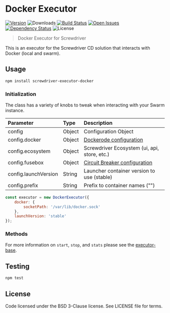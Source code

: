 # Docker Executor
[![Version][npm-image]][npm-url] ![Downloads][downloads-image] [![Build Status][status-image]][status-url] [![Open Issues][issues-image]][issues-url] [![Dependency Status][daviddm-image]][daviddm-url] ![License][license-image]

> Docker Executor for Screwdriver

This is an executor for the Screwdriver CD solution that interacts with Docker (local and swarm).

## Usage

```bash
npm install screwdriver-executor-docker
```

### Initialization

The class has a variety of knobs to tweak when interacting with your Swarm instance.

| Parameter        | Type  |  Description |
| :-------------   | :---- | :-------------|
| config        | Object | Configuration Object |
| config.docker | Object | [Dockerode configuration][dockerode] |
| config.ecosystem | Object | Screwdriver Ecosystem (ui, api, store, etc.) |
| config.fusebox | Object | [Circuit Breaker configuration][circuitbreaker] |
| config.launchVersion | String | Launcher container version to use (stable) |
| config.prefix | String | Prefix to container names ("") |
```js
const executor = new DockerExecutor({
    docker: {
        socketPath: '/var/lib/docker.sock'
    },
    launchVersion: 'stable'
});
```

### Methods

For more information on `start`, `stop`, and `stats` please see the [executor-base].

## Testing

```bash
npm test
```

## License

Code licensed under the BSD 3-Clause license. See LICENSE file for terms.

[npm-image]: https://img.shields.io/npm/v/screwdriver-executor-docker.svg
[npm-url]: https://npmjs.org/package/screwdriver-executor-docker
[downloads-image]: https://img.shields.io/npm/dt/screwdriver-executor-docker.svg
[license-image]: https://img.shields.io/npm/l/screwdriver-executor-docker.svg
[issues-image]: https://img.shields.io/github/issues/screwdriver-cd/screwdriver.svg
[issues-url]: https://github.com/screwdriver-cd/screwdriver/issues
[status-image]: https://cd.screwdriver.cd/pipelines/13/badge
[status-url]: https://cd.screwdriver.cd/pipelines/13
[daviddm-image]: https://david-dm.org/screwdriver-cd/executor-docker.svg?theme=shields.io
[daviddm-url]: https://david-dm.org/screwdriver-cd/executor-docker
[dockerode]: https://www.npmjs.com/package/dockerode#getting-started
[circuitbreaker]: https://www.npmjs.com/package/circuit-fuses#constructor
[executor-base]: https://github.com/screwdriver-cd/executor-base
